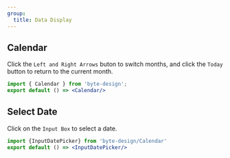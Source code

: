 ```yaml
---
group:
  title: Data Display
---
```


## Calendar
Click the `Left and Right Arrows` buton to switch months, and click the `Today` button to return to the current month.
```jsx
import { Calendar } from 'byte-design';
export default () => <Calendar/>
```


## Select Date
Click on the `Input Box` to select a date.
```jsx
import {InputDatePicker} from 'byte-design/Calendar'
export default () => <InputDatePicker/>
```




